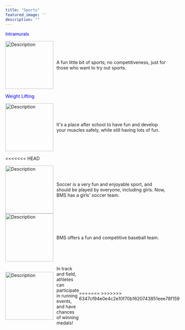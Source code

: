 ```yaml
---
title: "Sports"
featured_image: ''
description: ""
---
```

<p style="color:blue;">Intramurals</p> 
</div>
<div style="display: flex; align-items: center;">
  <img src="https://th.bing.com/th/id/OIP.QWzwH-HQ79LOT8XNRPU4iwHaD_?w=327&h=180&c=7&r=0&o=5&dpr=1.3&pid=1.7" alt="Description" style="width: 150px; margin-right: 10px;">
  <p>A fun little bit of sports; no competitiveness, just for those who want to try out sports.</p>
</div>

<p style="color:blue;">Weight Lifting</p> 
</div>

<div style="display: flex; align-items: center;">
  <img src="images/weight lift.png" alt="Description" style="width: 150px; margin-right: 10px;">
  <p>It's a place after school to have fun and develop your muscles safely, while still having lots of fun.</p>
</div>


<<<<<<< HEAD
<div style="display: flex; align-items: center;">
<img src="https://resources.finalsite.net/images/f_auto,q_auto,t_image_size_2/v1715352186/mcpsorg/nfxlhzjfrc2y2r4ketnv/girlssoccerforwebsite.jpg" alt="Description" style="width: 150px; margin-right: 10px;">
<p>Soccer is a very fun and enjoyable sport, and should be played by everyone, including girls. Now, BMS has a girls' soccer team.</p>
</div>

<div style="display: flex; align-items: center;">
<img src="https://resources.finalsite.net/images/f_auto,q_auto,t_image_size_4/v1743437065/mcpsorg/w7hu0u7jc5lzak9ztbnz/BaseballMarch2025.jpg" alt="Description" style="width: 150px; margin-right: 10px;">
<p> BMS offers a fun and competitive baseball team.</p>
</div>

<div style="display: flex; align-items: center;">
<img src="https://resources.finalsite.net/images/f_auto,q_auto,t_image_size_2/v1706305102/mcpsorg/zdkwe15fff3k3k0bhzav/Trackandfieldpicforwebsite.jpg" alt="Description" style="width: 150px; margin-right: 10px;">
<p>In track and field, athletes can participate in running events, and have chances of winning medals!</p>
=======
>>>>>>> 6347cf94e0e4c2e10f70b1620743851eee78f159
